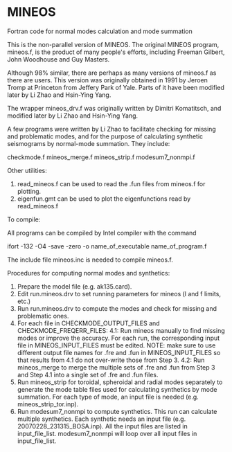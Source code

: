 # MINEOS
Fortran code for normal modes calculation and mode summation

This is the non-parallel version of MINEOS. The original MINEOS program, mineos.f, is the 
product of many people's efforts, including Freeman Gilbert, John Woodhouse and Guy Masters. 

Although 98% similar, there are perhaps as many versions of mineos.f as there are users. 
This version was originally obtained in 1991 by Jeroen Tromp at Princeton from Jeffery Park 
of Yale. Parts of it have been modified later by Li Zhao and Hsin-Ying Yang. 

The wrapper mineos_drv.f was originally written by Dimitri Komatitsch, and modified 
later by Li Zhao and Hsin-Ying Yang. 

A few programs were written by Li Zhao to facilitate checking for missing and problematic 
modes, and for the purpose of calculating synthetic seismograms by normal-mode summation.
They include:

checkmode.f
mineos_merge.f
mineos_strip.f
modesum7_nonmpi.f

Other utilities:

1. read_mineos.f can be used to read the .fun files from mineos.f for plotting.
2. eigenfun.gmt can be used to plot the eigenfunctions read by read_mineos.f

To compile: 

All programs can be compiled by Intel compiler with the command

ifort -132 -O4 -save -zero -o name_of_executable name_of_program.f

The include file mineos.inc is needed to compile mineos.f.

Procedures for computing normal modes and synthetics: 

1. Prepare the model file (e.g. ak135.card).
2. Edit run.mineos.drv to set running parameters for mineos (l and f limits, etc.)
3. Run run.mineos.drv to compute the modes and check for missing and problematic ones. 
4. For each file in CHECKMODE_OUTPUT_FILES and CHECKMODE_FREQERR_FILES: 
   4.1: Run mineos manually to find missing modes or improve the accuracy. 
        For each run, the corresponding input file in MINEOS_INPUT_FILES must be edited.
        NOTE: make sure to use different output file names for .fre and .fun in 
        MINEOS_INPUT_FILES so that results from 4.1 do not over-write those from Step 3.
   4.2: Run mineos_merge to merge the multiple sets of .fre and .fun from Step 3 and 
        Step 4.1 into a single set of .fre and .fun files.
5. Run mineos_strip for toroidal, spheroidal and radial modes separately to generate the 
   mode table files used for calculating synthetics by mode summation. 
   For each type of mode, an input file is needed (e.g. mineos_strip_tor.inp).
6. Run modesum7_nonmpi to compute synthetics. 
   This run can calculate multiple synthetics. Each synthetic needs an input file 
   (e.g. 20070228_231315_BOSA.inp). All the input files are listed in input_file_list. 
   modesum7_nonmpi will loop over all input files in input_file_list. 
